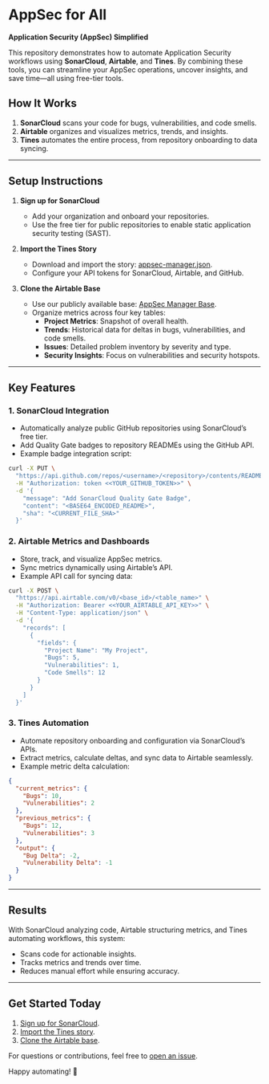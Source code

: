 # AppSec for All

**Application Security (AppSec) Simplified**

This repository demonstrates how to automate Application Security workflows using **SonarCloud**, **Airtable**, and **Tines**. By combining these tools, you can streamline your AppSec operations, uncover insights, and save time—all using free-tier tools.

## How It Works

1. **SonarCloud** scans your code for bugs, vulnerabilities, and code smells.  
2. **Airtable** organizes and visualizes metrics, trends, and insights.  
3. **Tines** automates the entire process, from repository onboarding to data syncing.

---

## Setup Instructions

1. **Sign up for SonarCloud**  
   - Add your organization and onboard your repositories.
   - Use the free tier for public repositories to enable static application security testing (SAST).

2. **Import the Tines Story**  
   - Download and import the story: [appsec-manager.json](https://github.com/tyler-tee/appsec-for-all/blob/main/tines/appsec-manager.json).  
   - Configure your API tokens for SonarCloud, Airtable, and GitHub.

3. **Clone the Airtable Base**  
   - Use our publicly available base: [AppSec Manager Base](https://airtable.com/appylGfyt8KM9IaoY/shr3qoQTZ4xFQCCev).  
   - Organize metrics across four key tables:  
     - **Project Metrics**: Snapshot of overall health.  
     - **Trends**: Historical data for deltas in bugs, vulnerabilities, and code smells.  
     - **Issues**: Detailed problem inventory by severity and type.  
     - **Security Insights**: Focus on vulnerabilities and security hotspots.

---

## Key Features

### 1. **SonarCloud Integration**
- Automatically analyze public GitHub repositories using SonarCloud’s free tier.  
- Add Quality Gate badges to repository READMEs using the GitHub API.  
- Example badge integration script:  

```bash
curl -X PUT \
  "https://api.github.com/repos/<username>/<repository>/contents/README.md" \
  -H "Authorization: token <<YOUR_GITHUB_TOKEN>>" \
  -d '{
    "message": "Add SonarCloud Quality Gate Badge",
    "content": "<BASE64_ENCODED_README>",
    "sha": "<CURRENT_FILE_SHA>"
  }'
```

### 2. **Airtable Metrics and Dashboards**
- Store, track, and visualize AppSec metrics.  
- Sync metrics dynamically using Airtable’s API.  
- Example API call for syncing data:  

```bash
curl -X POST \
  "https://api.airtable.com/v0/<base_id>/<table_name>" \
  -H "Authorization: Bearer <<YOUR_AIRTABLE_API_KEY>>" \
  -H "Content-Type: application/json" \
  -d '{
    "records": [
      {
        "fields": {
          "Project Name": "My Project",
          "Bugs": 5,
          "Vulnerabilities": 1,
          "Code Smells": 12
        }
      }
    ]
  }'
```

### 3. **Tines Automation**
- Automate repository onboarding and configuration via SonarCloud’s APIs.  
- Extract metrics, calculate deltas, and sync data to Airtable seamlessly.  
- Example metric delta calculation:  

```json
{
  "current_metrics": {
    "Bugs": 10,
    "Vulnerabilities": 2
  },
  "previous_metrics": {
    "Bugs": 12,
    "Vulnerabilities": 3
  },
  "output": {
    "Bug Delta": -2,
    "Vulnerability Delta": -1
  }
}
```

---

## Results

With SonarCloud analyzing code, Airtable structuring metrics, and Tines automating workflows, this system:
- Scans code for actionable insights.
- Tracks metrics and trends over time.
- Reduces manual effort while ensuring accuracy.

---

## Get Started Today

1. [Sign up for SonarCloud](https://sonarcloud.io).  
2. [Import the Tines story](https://github.com/tyler-tee/appsec-for-all/blob/main/tines/appsec-manager.json).  
3. [Clone the Airtable base](https://airtable.com/appylGfyt8KM9IaoY/shr3qoQTZ4xFQCCev).  

For questions or contributions, feel free to [open an issue](https://github.com/tyler-tee/appsec-for-all/issues).  

Happy automating! 🚀
